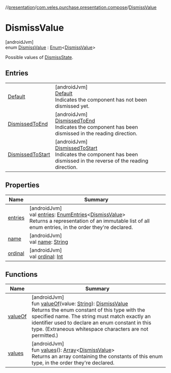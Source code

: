 //[presentation](../../../index.md)/[com.veles.purchase.presentation.compose](../index.md)/[DismissValue](index.md)

# DismissValue

[androidJvm]\
enum [DismissValue](index.md) : [Enum](https://kotlinlang.org/api/latest/jvm/stdlib/kotlin/-enum/index.html)&lt;[DismissValue](index.md)&gt; 

Possible values of [DismissState](../-dismiss-state/index.md).

## Entries

| | |
|---|---|
| [Default](-default/index.md) | [androidJvm]<br>[Default](-default/index.md)<br>Indicates the component has not been dismissed yet. |
| [DismissedToEnd](-dismissed-to-end/index.md) | [androidJvm]<br>[DismissedToEnd](-dismissed-to-end/index.md)<br>Indicates the component has been dismissed in the reading direction. |
| [DismissedToStart](-dismissed-to-start/index.md) | [androidJvm]<br>[DismissedToStart](-dismissed-to-start/index.md)<br>Indicates the component has been dismissed in the reverse of the reading direction. |

## Properties

| Name | Summary |
|---|---|
| [entries](entries.md) | [androidJvm]<br>val [entries](entries.md): [EnumEntries](https://kotlinlang.org/api/latest/jvm/stdlib/kotlin.enums/-enum-entries/index.html)&lt;[DismissValue](index.md)&gt;<br>Returns a representation of an immutable list of all enum entries, in the order they're declared. |
| [name](../../com.veles.purchase.presentation.presentation.mvvm.pip/-video-control/-s-w-i-t-c-h/index.md#-372974862%2FProperties%2F-646359276) | [androidJvm]<br>val [name](../../com.veles.purchase.presentation.presentation.mvvm.pip/-video-control/-s-w-i-t-c-h/index.md#-372974862%2FProperties%2F-646359276): [String](https://kotlinlang.org/api/latest/jvm/stdlib/kotlin/-string/index.html) |
| [ordinal](../../com.veles.purchase.presentation.presentation.mvvm.pip/-video-control/-s-w-i-t-c-h/index.md#-739389684%2FProperties%2F-646359276) | [androidJvm]<br>val [ordinal](../../com.veles.purchase.presentation.presentation.mvvm.pip/-video-control/-s-w-i-t-c-h/index.md#-739389684%2FProperties%2F-646359276): [Int](https://kotlinlang.org/api/latest/jvm/stdlib/kotlin/-int/index.html) |

## Functions

| Name | Summary |
|---|---|
| [valueOf](value-of.md) | [androidJvm]<br>fun [valueOf](value-of.md)(value: [String](https://kotlinlang.org/api/latest/jvm/stdlib/kotlin/-string/index.html)): [DismissValue](index.md)<br>Returns the enum constant of this type with the specified name. The string must match exactly an identifier used to declare an enum constant in this type. (Extraneous whitespace characters are not permitted.) |
| [values](values.md) | [androidJvm]<br>fun [values](values.md)(): [Array](https://kotlinlang.org/api/latest/jvm/stdlib/kotlin/-array/index.html)&lt;[DismissValue](index.md)&gt;<br>Returns an array containing the constants of this enum type, in the order they're declared. |
